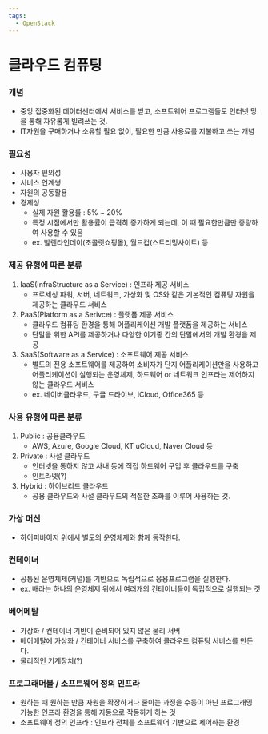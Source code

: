 ```yaml
---
tags:
  - OpenStack
---
```

# 클라우드 컴퓨팅
### 개념
* 중앙 집중화된 데이터센터에서 서비스를 받고, 소프트웨어 프로그램들도 인터넷 망을 통해 자유롭게 빌려쓰는 것.
* IT자원을 구매하거나 소유할 필요 없이, 필요한 만큼 사용료를 지불하고 쓰는 개념

### 필요성
* 사용자 편의성
* 서비스 연계썽
* 자원의 공동활용
* 경제성
	* 실제 자원 활용률 : 5% ~ 20%
	* 특정 시점에서만 활용률이 급격히 증가하게 되는데, 이 때 필요한만큼만 증량하여 사용할 수 있음
	* ex. 발렌타인데이(초콜릿쇼핑몰), 월드컵(스트리밍사이트) 등

### 제공 유형에 따른 분류
1. IaaS(InfraStructure as a Service) : 인프라 제공 서비스
	* 프로세싱 파워, 서버, 네트워크, 가상화 및 OS와 같은 기본적인 컴퓨팅 자원을 제공하는 클라우드 서비스
2. PaaS(Platform as a Serivce) : 플랫폼 제공 서비스
	* 클라우드 컴퓨팅 환경을 통해 어플리케이션 개발 플랫폼을 제공하는 서비스
	* 단말을 위한 API를 제공하거나 다양한 이기종 간의 단말에서의 개발 환경을 제공
3.  SaaS(Software as a Service) : 소프트웨어 제공 서비스
	* 별도의 전용 소프트웨어를 제공하여 소비자가 단지 어플리케이션만을 사용하고 어플리케이션이 실행되는 운영체제, 하드웨어 or 네트워크 인프라는 제어하지 않는 클라우드 서비스
	* ex. 네이버클라우드, 구글 드라이브, iCloud, Office365 등

### 사용 유형에 따른 분류
1. Public : 공용클라우드
	* AWS, Azure, Google Cloud, KT uCloud, Naver Cloud 등
2. Private : 사설 클라우드
	* 인터넷을 통하지 않고 사내 등에 직접 하드웨어 구입 후 클라우드를 구축
	* 인트라넷(?)
3. Hybrid : 하이브리드 클라우드
	* 공용 클라우드와 사설 클라우드의 적절한 조화를 이루어 사용하는 것.

### 가상 머신
* 하이퍼바이저 위에서 별도의 운영체제와 함께 동작한다.

### 컨테이너
* 공통된 운영체제(커널)를 기반으로 독립적으로 응용프로그램을 실행한다.
* ex. 배라는 하나의 운영체제 위에서 여러개의 컨테이너들이 독립적으로 실행되는 것

### 베어메탈
* 가상화 / 컨테이너 기반이 준비되어 있지 않은 물리 서버
* 베어메탈에 가상화 / 컨테이너 서비스를 구축하여 클라우드 컴퓨팅 서비스를 만든다.
* 물리적인 기계장치(?)

### 프로그래머블 / 소프트웨어 정의 인프라
* 원하는 때 원하는 만큼 자원을 확장하거나 줄이는 과정을 수동이 아닌 프로그래밍 가능한 인프라 환경을 통해 자동으로 작동하게 하는 것
* 소프트웨어 정의 인프라 : 인프라 전체를 소프트웨어 기반으로 제어하는 환경